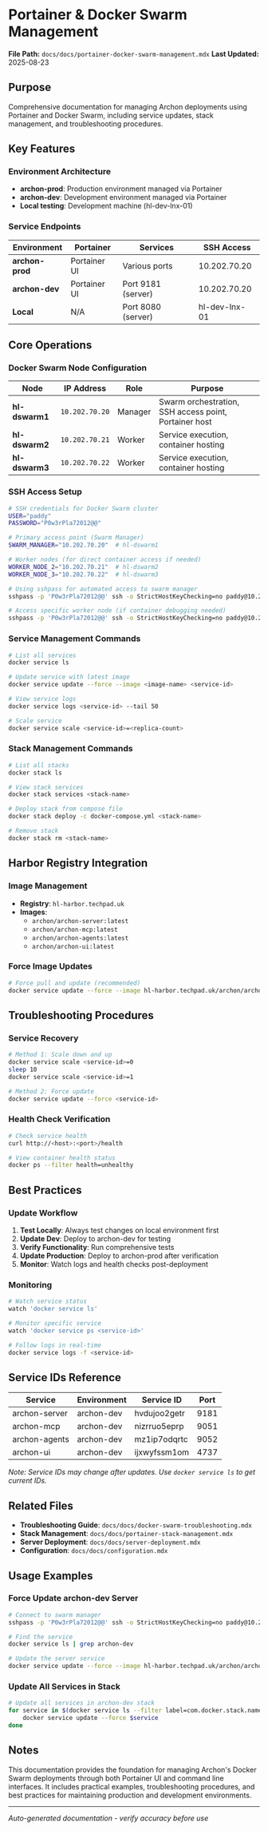 # Portainer & Docker Swarm Management

**File Path:** `docs/docs/portainer-docker-swarm-management.mdx`
**Last Updated:** 2025-08-23

## Purpose
Comprehensive documentation for managing Archon deployments using Portainer and Docker Swarm, including service updates, stack management, and troubleshooting procedures.

## Key Features

### Environment Architecture
- **archon-prod**: Production environment managed via Portainer
- **archon-dev**: Development environment managed via Portainer  
- **Local testing**: Development machine (hl-dev-lnx-01)

### Service Endpoints
| Environment | Portainer | Services | SSH Access |
|-------------|-----------|----------|------------|
| **archon-prod** | Portainer UI | Various ports | 10.202.70.20 |
| **archon-dev** | Portainer UI | Port 9181 (server) | 10.202.70.20 |
| **Local** | N/A | Port 8080 (server) | hl-dev-lnx-01 |

## Core Operations

### Docker Swarm Node Configuration

| Node | IP Address | Role | Purpose |
|------|------------|------|---------|
| **hl-dswarm1** | `10.202.70.20` | Manager | Swarm orchestration, SSH access point, Portainer host |
| **hl-dswarm2** | `10.202.70.21` | Worker | Service execution, container hosting |
| **hl-dswarm3** | `10.202.70.22` | Worker | Service execution, container hosting |

### SSH Access Setup
```bash
# SSH credentials for Docker Swarm cluster
USER="paddy"
PASSWORD="P0w3rPla72012@@"

# Primary access point (Swarm Manager)
SWARM_MANAGER="10.202.70.20"  # hl-dswarm1

# Worker nodes (for direct container access if needed)
WORKER_NODE_2="10.202.70.21"  # hl-dswarm2
WORKER_NODE_3="10.202.70.22"  # hl-dswarm3

# Using sshpass for automated access to swarm manager
sshpass -p 'P0w3rPla72012@@' ssh -o StrictHostKeyChecking=no paddy@10.202.70.20

# Access specific worker node (if container debugging needed)
sshpass -p 'P0w3rPla72012@@' ssh -o StrictHostKeyChecking=no paddy@10.202.70.21
```

### Service Management Commands
```bash
# List all services
docker service ls

# Update service with latest image
docker service update --force --image <image-name> <service-id>

# View service logs
docker service logs <service-id> --tail 50

# Scale service
docker service scale <service-id>=<replica-count>
```

### Stack Management Commands
```bash
# List all stacks
docker stack ls

# View stack services
docker stack services <stack-name>

# Deploy stack from compose file
docker stack deploy -c docker-compose.yml <stack-name>

# Remove stack
docker stack rm <stack-name>
```

## Harbor Registry Integration

### Image Management
- **Registry**: `hl-harbor.techpad.uk`
- **Images**: 
  - `archon/archon-server:latest`
  - `archon/archon-mcp:latest`
  - `archon/archon-agents:latest`
  - `archon/archon-ui:latest`

### Force Image Updates
```bash
# Force pull and update (recommended)
docker service update --force --image hl-harbor.techpad.uk/archon/archon-server:latest <service-id>
```

## Troubleshooting Procedures

### Service Recovery
```bash
# Method 1: Scale down and up
docker service scale <service-id>=0
sleep 10
docker service scale <service-id>=1

# Method 2: Force update
docker service update --force <service-id>
```

### Health Check Verification
```bash
# Check service health
curl http://<host>:<port>/health

# View container health status
docker ps --filter health=unhealthy
```

## Best Practices

### Update Workflow
1. **Test Locally**: Always test changes on local environment first
2. **Update Dev**: Deploy to archon-dev for testing
3. **Verify Functionality**: Run comprehensive tests
4. **Update Production**: Deploy to archon-prod after verification
5. **Monitor**: Watch logs and health checks post-deployment

### Monitoring
```bash
# Watch service status
watch 'docker service ls'

# Monitor specific service
watch 'docker service ps <service-id>'

# Follow logs in real-time
docker service logs -f <service-id>
```

## Service IDs Reference

| Service | Environment | Service ID | Port |
|---------|-------------|------------|------|
| archon-server | archon-dev | hvdujoo2getr | 9181 |
| archon-mcp | archon-dev | nizrruo5eprp | 9051 |
| archon-agents | archon-dev | mz1ip7odqrtc | 9052 |
| archon-ui | archon-dev | ijxwyfssm1om | 4737 |

*Note: Service IDs may change after updates. Use `docker service ls` to get current IDs.*

## Related Files
- **Troubleshooting Guide**: `docs/docs/docker-swarm-troubleshooting.mdx`
- **Stack Management**: `docs/docs/portainer-stack-management.mdx`
- **Server Deployment**: `docs/docs/server-deployment.mdx`
- **Configuration**: `docs/docs/configuration.mdx`

## Usage Examples

### Force Update archon-dev Server
```bash
# Connect to swarm manager
sshpass -p 'P0w3rPla72012@@' ssh -o StrictHostKeyChecking=no paddy@10.202.70.20

# Find the service
docker service ls | grep archon-dev

# Update the server service
docker service update --force --image hl-harbor.techpad.uk/archon/archon-server:latest hvdujoo2getr
```

### Update All Services in Stack
```bash
# Update all services in archon-dev stack
for service in $(docker service ls --filter label=com.docker.stack.namespace=archon-dev --format "{{.ID}}"); do
    docker service update --force $service
done
```

## Notes
This documentation provides the foundation for managing Archon's Docker Swarm deployments through both Portainer UI and command line interfaces. It includes practical examples, troubleshooting procedures, and best practices for maintaining production and development environments.

---
*Auto-generated documentation - verify accuracy before use*
